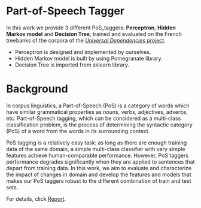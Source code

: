 # Part-of-Speech Tagger

In this work we provide 3 different PoS_taggers: **Perceptron**, **Hidden Markov model** and **Decision Tree**, trained and evaluated on the French treebanks of the corpora of the [*Universal Dependencies* project](https://github.com/UniversalDependencies).

- Perceptron is designed and implemented by ourselves.
- Hidden Markov model is built by using Pomegranate library.
- Decision Tree is imported from sklearn library.

# Background

In corpus linguistics, a Part-of-Speech (PoS) is a category of words which have similar grammatical properties as nouns, verbs, adjectives, adverbs, etc. Part-of-Speech tagging, which can be considered as a multi-class classification problem, is the process of determining the syntactic category (PoS) of a word from the words in its surrounding context.

PoS tagging is a relatively easy task: as long as there are enough training data of the same domain, a simple multi-class classifier with very simple features achieve human-comparable performance. However, PoS taggers performance degrades significantly when they are applied to sentences that depart from training data. In this work, we aim to evaluate and characterize the impact of changes in domain and develop the features and models that makes our PoS taggers robust to the different combination of train and test sets.

For details, click [Report](https://github.com/JiangnanH/PoS_Classifier/blob/master/Rapport_de_Projet_final_de_Machine_Learning.pdf).
